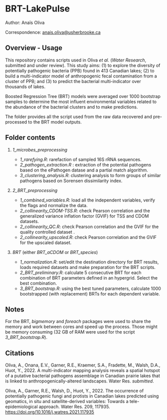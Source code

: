 # BRT-LakePulse

Author: Anaïs Oliva

Correspondence: anais.oliva@usherbrooke.ca

## Overview - Usage
This repository contains scripts used in Oliva *et al.* (*Water Research*, submitted and under review).
This study aims: (1) to explore the diversity of potentially pathogenic bacteria (PPB) found in 413 Canadian lakes; (2) to build a multi-indicator model of anthropogenic fecal contamination from a cluster of PPB; and (3) to predict the bacterial multi-indicator over thousands of lakes. 

Boosted Regression Tree (BRT) models were averaged over 1000 bootstrap samples to determine the most influent environmental variables related to the abundance of the bacterial clusters and to make predictions.

The folder provides all the script used from the raw data recovered and pre-processed to the BRT model outputs.

## Folder contents

1. *1_microbes_preprocessing*
   - *1_rarefying.R*: rarefaction of sampled 16S rRNA sequences.
   - *2_pathogen_extraction.R* : extraction of the potential pathogens based on the ePathogen datase and a partial match algorithm.
   - *3_clustering_analysis.R*: clustering analysis to form groups of similar pathogens based on Sorensen dissimilarity index.
   
3. *2_BRT_preprocessing*
   - *1_combined_variables.R*: load all the independent variables, verify the flags and normalize the data.
   - *2_collinearity_CDOM-TSS.R*: check Pearson correlation and the generalized variance inflation factor (GVIF) for TSS and CDOM datasets.
   - *2_collinearity_QC.R*: check Pearson correlation and the GVIF for the quality controlled dataset .
   - *2_collinearity_upscaled.R*: check Pearson correlation and the GVIF for the upscaled dataset.
    
5. *BRT* (either *BRT_aCDOM* or *BRT_species*)
   - *1_normalization.R*: set/edit the destination directory for BRT results, loads required datasets and make preparation for the BRT scripts.
   - *2_BRT_preliminary.R*: calculate 5 consecutive BRT for each combination of BRT parameters defined in an hypergrid. Select the best combination.
   - *3_BRT_bootstrap.R*: using the best tuned parameters, calculate 1000 bootstrapped (with replacement) BRTs for each dependent variable.

## Notes
For the BRT, *bigmemory* and *foreach* packages were used to share the memory and work between cores and speed up the process.
Those might be memory consuming (32 GB of RAM were used for the script *3_BRT_bootstrap.R*).

## Citations
Oliva, A., Onana, E.V., Garner, R.E., Kraemer, S.A., Fradette, M., Walsh, D.A., Huot, Y., 2022. A multi-indicator mapping analysis reveals a spatial hotspot of a putative bacterial pathogens assemblage in Canadian prairie lakes that is linked to anthropogenically-altered landscapes. Water Res. *submitted*.

Oliva, A., Garner, R.E., Walsh, D., Huot, Y., 2022. The occurrence of potentially pathogenic fungi and protists in Canadian lakes predicted using geomatics, in situ and satellite-derived variables: Towards a tele-epidemiological approach. Water Res. 209, 117935. https://doi.org/10.1016/j.watres.2021.117935
